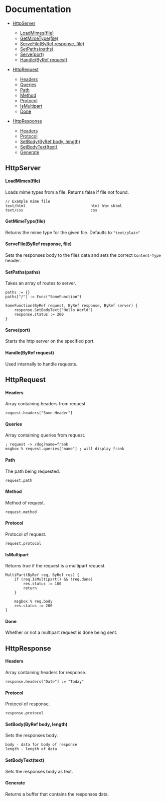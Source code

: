 Documentation
===

- [HttpServer](#httpserver)
	* [LoadMimes(file)](#loadmimesfile)
	* [GetMimeType(file)](#getmimetypefile)
	* [ServeFile(ByRef response, file)](#servefilebyref-response-file)
	* [SetPaths(paths)](#setpathspaths)
	* [Serve(port)](#serveport)
	* [Handle(ByRef request)](#handlebyref-request)

- [HttpRequest](#httprequest)
	* [Headers](#headers)
	* [Queries](#queries)
	* [Path](#path)
	* [Method](#method)
	* [Protocol](#protocol)
	* [IsMultipart](#ismultipart)
	* [Done](#done)

- [HttpResponse](#httpresponse)
	* [Headers](#headers-1)
	* [Protocol](#protocol-1)
	* [SetBody(ByRef body, length)](#setbodybyref-body-length)
	* [SetBodyText(text)](#setbodytexttext)
	* [Generate](#generate)


HttpServer
---

#### LoadMimes(file)
Loads mime types from a file.
Returns false if file not found.
```
// Example mime file
text/html                             html htm shtml
text/css                              css
```

#### GetMimeType(file)
Returns the mime type for the given file.
Defaults to ```"text/plain"```

#### ServeFile(ByRef response, file)
Sets the responses body to the files data and sets the correct  ```Content-Type```  header.

#### SetPaths(paths)

Takes an array of routes to server.
```autohotkey
paths := {}
paths["/"] := Func("SomeFunction")

SomeFunction(ByRef request, ByRef response, ByRef server) {
	response.SetBodyText("Hello World")
	response.status := 200
}
```

####  Serve(port)
Starts the http server on the specified port.

#### Handle(ByRef request)
Used internally to handle requests.


HttpRequest
---

#### Headers
Array containing headers from request.
```autohotkey
request.headers["Some-Header"]
```

#### Queries
Array containing queries from request.
```autohotkey
; request -> /dog?name=frank
msgbox % request.queries["name"] ; will display frank
```

#### Path
The path being requested.
```autohotkey
request.path
```

#### Method
Method of request.
```autohotkey
request.method
```

#### Protocol
Protocol of request.
```autohotkey
request.protocol
```

#### IsMultipart
Returns true if the request is a multipart request.
```autohotkey
MultiPart(ByRef req, ByRef res) {
	if (req.IsMultipart() && !req.done)
		res.status := 100
		return
	}
	
	msgbox % req.body
	res.status := 200
}
```

#### Done
Whether or not a multipart request is done being sent.


HttpResponse
---

#### Headers
Array containing headers for response.
```autohotkey
response.headers["Date"] := "Today"
```

#### Protocol
Protocol of response.
```autohotkey
response.protocol
```

#### SetBody(ByRef body, length)
Sets the responses body.
```
body - data for body of response
length - length of data
```

#### SetBodyText(text)
Sets the responses body as text.

#### Generate
Returns a buffer that contains the responses data.
